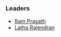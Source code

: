 ### Leaders
* [Ram Prasath](mailto:ram.prasath@owasp.org)
* [Latha Rajendran](mailto:latha.rajendran@owasp.org)

